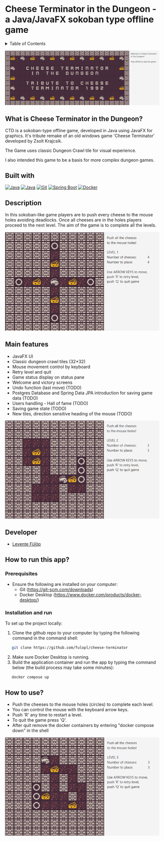 # Cheese Terminator in the Dungeon - a Java/JavaFX sokoban type offline game

<!-- TABLE OF CONTENTS -->
<details>
  <summary>Table of Contents</summary>
  <ul>
    <li><a href="#what-is-cheese-terminator-in-the-dungeon">What is Cheese Terminator in the Dungeon?</a></li>
    <li><a href="#built-with">Built With</a></li>
    <li><a href="#description">Description</a></li>
    <li><a href="#main-features">Main features</a></li>
    <li><a href="#developer">Developer</a></li>
    <li><a href="#how-to-run-this-app">How to run this app?</a></li>
    <ol>
        <li><a href="#prerequisites">Prerequisites</a></li>
        <li><a href="#installation-and-run">Installation and run</a></li>
    </ol>
    <li><a href="#how-to-use">How to use?</a></li>
  </ul>
</details>

![welcome.png](./images/welcome.png)

## What is Cheese Terminator in the Dungeon?

CTD is a sokoban-type offline game, developed in Java using JavaFX for graphics. It's tribute remake of an old windows game 'Cheese Terminator' developed by Zsolt Krajcsik.

The Game uses classic Dungeon Crawl tile for visual experience. 

I also intended this game to be a basis for more complex dungeon games.


## Built with

[![Java](https://img.shields.io/badge/Java-%23ED8B00.svg?logo=openjdk&logoColor=white)](#)
[![Java](https://img.shields.io/badge/JavaFX-green?logo=openjdk&logoColor=white)](#)
[![Git](https://img.shields.io/badge/Git-F05032?logo=git&logoColor=fff)](#)
[![Spring Boot](https://img.shields.io/badge/IntelliJ_IDEA-darkblue?logo=intellijidea&logoColor=fff)](#)
[![Docker](https://img.shields.io/badge/Docker-2496ED?logo=docker&logoColor=fff)](#)
<br />
  
## Description

In this sokoban-like game players are to push every cheese to the mouse holes avoiding deadlocks. Once all cheeses are in the holes players proceed to the next level. The aim of the game is to complete all the levels.

![lvl_1.png](./images/lvl_1.png)

## Main features

- JavaFX UI
- Classic dungeon crawl tiles (32*32)
- Mouse movement control by keyboard
- Retry level and quit
- Game status display on status pane
- Welcome and victory screens
- Undo function (last move) (TODO)
- Postgres Database and Spring Data JPA introduction for saving game data (TODO)
- Users handling - Hall of fame (TODO) 
- Saving game state (TODO)
- New tiles, direction sensitive heading of the mouse (TODO)

![lvl_2.png](./images/lvl_2.png)

## Developer
- [Levente Fülöp](https://github.com/fulopl)


## How to run this app?

### Prerequisites
- Ensure the following are installed on your computer:
    - Git (https://git-scm.com/downloads)
    - Docker Desktop (https://www.docker.com/products/docker-desktop/)

### Installation and run
To set up the project locally:
1. Clone the github repo to your computer by typing the following command in the command shell:
```sh
   git clone https://github.com/fulopl/cheese-terminator 
   ```
2. Make sure Docker Desktop is running.
3. Build the application container and run the app by typing the command below (the build process may take some minutes):
```sh
   docker compose up
   ```


## How to use?
- Push the cheeses to the mouse holes (circles) to complete each level.
- You can control the mouse with the keyboard arrow keys.
- Push 'R' any time to restart a level.
- To quit the game press 'Q'.
- After quit remove the docker containers by entering "docker compose down" in the shell


![lvl_5.png](./images/lvl_5.png)




